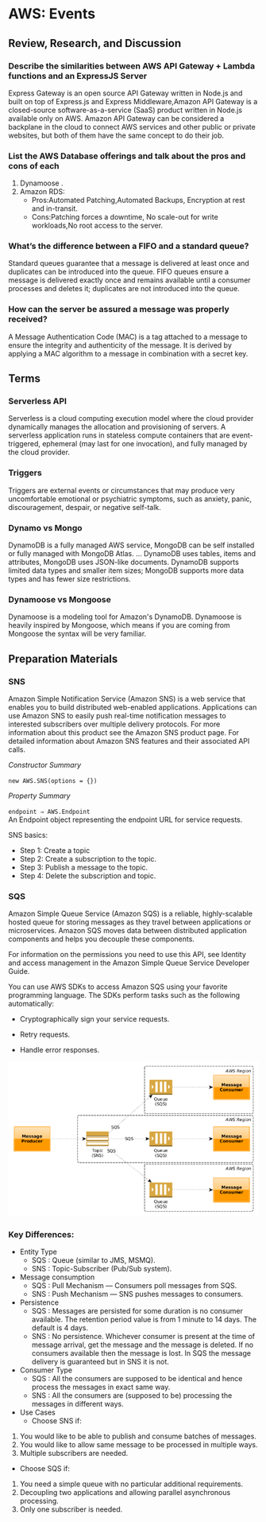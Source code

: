 # AWS: Events

## Review, Research, and Discussion

### Describe the similarities between AWS API Gateway + Lambda functions and an ExpressJS Server

Express Gateway is an open source API Gateway written in Node.js and built on top of Express.js and Express Middleware,Amazon API Gateway is a closed-source software-as-a-service (SaaS) product written in Node.js available only on AWS. Amazon API Gateway can be considered a backplane in the cloud to connect AWS services and other public or private websites, but both of them have the same concept to do their job. <br>

### List the AWS Database offerings and talk about the pros and cons of each

1. Dynamoose .<br>
2. Amazon RDS:
   - Pros:Automated Patching,Automated Backups, Encryption at rest and in-transit.
   - Cons:Patching forces a downtime, No scale-out for write workloads,No root access to the server.


### What’s the difference between a FIFO and a standard queue?

Standard queues guarantee that a message is delivered at least once and duplicates can be introduced into the queue. FIFO queues ensure a message is delivered exactly once and remains available until a consumer processes and deletes it; duplicates are not introduced into the queue. <br>

### How can the server be assured a message was properly received?

A Message Authentication Code (MAC) is a tag attached to a message to ensure the integrity and authenticity of the message. It is derived by applying a MAC algorithm to a message in combination with a secret key. <br>


## Terms

### Serverless API 

Serverless is a cloud computing execution model where the cloud provider dynamically manages the allocation and provisioning of servers. A serverless application runs in stateless compute containers that are event-triggered, ephemeral (may last for one invocation), and fully managed by the cloud provider. <br>

### Triggers

Triggers are external events or circumstances that may produce very uncomfortable emotional or psychiatric symptoms, such as anxiety, panic, discouragement, despair, or negative self-talk.<br>

### Dynamo vs Mongo

DynamoDB is a fully managed AWS service, MongoDB can be self installed or fully managed with MongoDB Atlas. ... DynamoDB uses tables, items and attributes, MongoDB uses JSON-like documents. DynamoDB supports limited data types and smaller item sizes; MongoDB supports more data types and has fewer size restrictions. <br>

### Dynamoose vs Mongoose

Dynamoose is a modeling tool for Amazon's DynamoDB. Dynamoose is heavily inspired by Mongoose, which means if you are coming from Mongoose the syntax will be very familiar.<br>



## Preparation Materials

### SNS

Amazon Simple Notification Service (Amazon SNS) is a web service that enables you to build distributed web-enabled applications. Applications can use Amazon SNS to easily push real-time notification messages to interested subscribers over multiple delivery protocols. For more information about this product see the Amazon SNS product page. For detailed information about Amazon SNS features and their associated API calls.<br>


*Constructor Summary* <br>

`new AWS.SNS(options = {})`  <br>

*Property Summary* <br>

`endpoint ⇒ AWS.Endpoint` <br>
An Endpoint object representing the endpoint URL for service requests.


SNS basics:
- Step 1: Create a topic
- Step 2: Create a subscription to the topic.
- Step 3: Publish a message to the topic.
- Step 4: Delete the subscription and topic.


### SQS
Amazon Simple Queue Service (Amazon SQS) is a reliable, highly-scalable hosted queue for storing messages as they travel between applications or microservices. Amazon SQS moves data between distributed application components and helps you decouple these components.

For information on the permissions you need to use this API, see Identity and access management in the Amazon Simple Queue Service Developer Guide.

You can use AWS SDKs to access Amazon SQS using your favorite programming language. The SDKs perform tasks such as the following automatically:

- Cryptographically sign your service requests.

- Retry requests.

- Handle error responses.



![img](./img/snsansSQS.png) <br>


### Key Differences: <br>

- Entity Type
  - SQS : Queue (similar to JMS, MSMQ).
  - SNS : Topic-Subscriber (Pub/Sub system).
- Message consumption
  - SQS : Pull Mechanism — Consumers poll messages from SQS.
  - SNS : Push Mechanism — SNS pushes messages to consumers.
- Persistence
  - SQS : Messages are persisted for some duration is no consumer available. The retention period value is from 1 minute to 14 days. The default is 4 days.
  - SNS : No persistence. Whichever consumer is present at the time of message arrival, get the message and the message is deleted. If no consumers available then the message is lost.
In SQS the message delivery is guaranteed but in SNS it is not.
- Consumer Type
  - SQS : All the consumers are supposed to be identical and hence process the messages in exact same way.
  - SNS : All the consumers are (supposed to be) processing the messages in different ways.
- Use Cases
  - Choose SNS if:
 1. You would like to be able to publish and consume batches of messages.
 1. You would like to allow same message to be processed in multiple ways.
 1. Multiple subscribers are needed.
   - Choose SQS if:
 1. You need a simple queue with no particular additional requirements.
 1. Decoupling two applications and allowing parallel asynchronous processing.
 1. Only one subscriber is needed.

